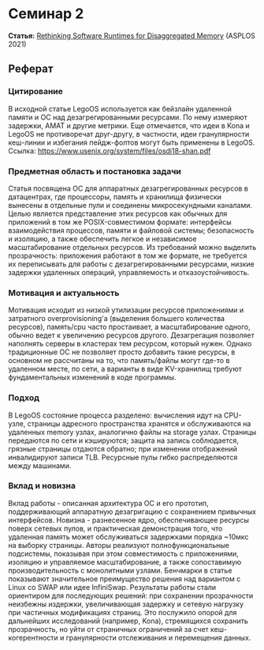 # Семинар 2

**Статья:** [Rethinking Software Runtimes for Disaggregated Memory](https://rs3lab.github.io/assets/papers/2021/calciu:kona.pdf) (ASPLOS 2021)

## Реферат

### Цитирование

В исходной статье LegoOS используется как бейзлайн удаленной памяти и ОС над дезагрегированными ресурсами. По нему измеряют задержки, AMAT и другие метрики. Еще отмечается, что идеи в Kona и LegoOS не противоречат друг-другу, в частности, идеи гранулярности кеш-линии и избегания пейдж-фолтов могут быть применены в LegoOS. Ссылка: https://www.usenix.org/system/files/osdi18-shan.pdf

### Предметная область и постановка задачи
Статья посвящена ОС для аппаратных дезагрегированных ресурсов в датацентрах, где процессоры, память и хранилища физически вынесены в отдельные пули и соединены микросекундными каналами. Целью является представление этих ресурсов как обычных для приложений в том же POSIX-совместимом формате: интерфейсы взаимодействия процессов, памяти и файловой системы; безопасность и изоляцию, а также обеспечить легкое и независимое масштабирование отдельных ресурсов. Из требований можно выделить прозрачность: приложения работают в том же формате, не требуется их переписывать для работы с дезагрегированными ресурсами, низкие задержки удаленных операций, управляемость и отказоустойчивость.

### Мотивация и актуальность
Мотивация исходит из низкой утилизации ресурсов приложениями и затратного overprovisioning'а (выделения большего количества ресурсов), память/cpu часто простаивает, а масштабирование одного, обычно ведет к увеличению ресурсов другого. Дезагрегация позволяет наполнять серверы в кластерах тем ресурсом, который нужен. Однако традиционные ОС не позволяет просто добавить такие ресурсы, в основном не рассчитаны на то, что память/файлы могут где-то в удаленном месте, по сети, а варианты в виде KV-хранилищ требуют фундаментальных изменений в коде программы.

### Подход

В LegoOS состояние процесса разделено: вычисления идут на CPU-узле, страницы адресного пространства хранятся и обслуживаются на удаленных memory узлах, аналогично файлы на storage узлах. Страницы передаются по сети и кэшируются; защита на запись соблюдается, грязные страницы отдаются обратно; при изменении отображений инвалидируют записи TLB. Ресурсные пулы гибко распределяются между машинами.

### Вклад и новизна
Вклад работы - описанная архитектура ОС и его прототип, поддерживающий аппаратную дезагригацию с сохранением привычных интерфейсов. Новизна - разнесенное ядро, обеспечивающее ресурсы поверх сетевых пулов, и практическая демонстрация того, что удаленная память может обслуживаться задержками порядка ~10мкс на выборку страницы. Авторы реализуют полнофункциональные подсистемы, показывая при этом совместимость с приложениями, изоляцию и управляемое масштабирование, а также сопоставимую производительность с монолитными узлами. Бенчмарки в статье показывают значительное преимущество решения над вариантом с Linux со SWAP или идее InfiniSwap. Результаты работы стали ориентиром для последующих решений: при сохранении прозрачности неизбежны издержки, увеличивающая задержку и сетевую нагрузку при частичных модификациях страниц. Это послужило опорой для дальнейших исследований (например, Kona), стремящихся сохранить прозрачность, но уйти от страничных ограничений за счет кеш-когерентности и гранулярности отслеживания и перемещения данных.
